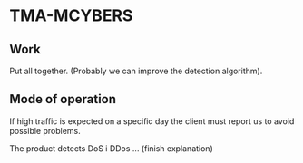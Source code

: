 # TMA-MCYBERS

## Work
Put all together. (Probably we can improve the detection algorithm).

## Mode of operation
If high traffic is expected on a specific day the client must report us to avoid possible problems.

The product detects DoS i DDos ... (finish explanation)
